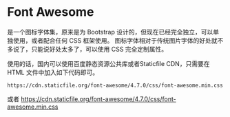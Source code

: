 # Font Awesome
是一个图标字体集，原来是为 Bootstrap 设计的，但现在已经完全独立，可以单独使用，或者配合任何 CSS 框架使用。
图标字体相对于传统图片字体的好处就不多说了，只能说好处太多了，可以使用 CSS 完全定制属性。

使用的话，国内可以使用百度静态资源公共库或者Staticfile CDN，只需要在 HTML 文件中加入如下代码即可。

    https://cdn.staticfile.org/font-awesome/4.7.0/css/font-awesome.min.css
或者
    https://cdn.staticfile.org/font-awesome/4.7.0/css/font-awesome.min.css
